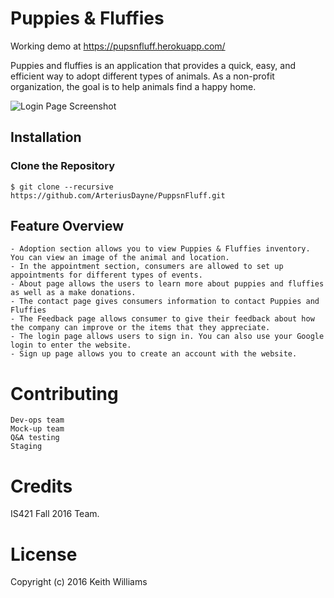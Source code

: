Puppies & Fluffies
=========

Working demo at https://pupsnfluff.herokuapp.com/

Puppies and fluffies is an application that provides a quick, easy, and efficient way to adopt different types of animals. As a non-profit organization, the goal is to help animals find a happy home.

<img src="https://s27.postimg.org/h9c8nb3qb/nnn.png" alt="Login Page Screenshot" />

## Installation
### Clone the Repository
    $ git clone --recursive https://github.com/ArteriusDayne/PuppsnFluff.git

## Feature Overview

    - Adoption section allows you to view Puppies & Fluffies inventory. You can view an image of the animal and location.
    - In the appointment section, consumers are allowed to set up appointments for different types of events.
    - About page allows the users to learn more about puppies and fluffies as well as a make donations.
    - The contact page gives consumers information to contact Puppies and Fluffies
    - The Feedback page allows consumer to give their feedback about how the company can improve or the items that they appreciate.
    - The login page allows users to sign in. You can also use your Google login to enter the website.
    - Sign up page allows you to create an account with the website.
# Contributing
    Dev-ops team
    Mock-up team
    Q&A testing
    Staging
# Credits

IS421 Fall 2016 Team.

# License

Copyright (c) 2016 Keith Williams
